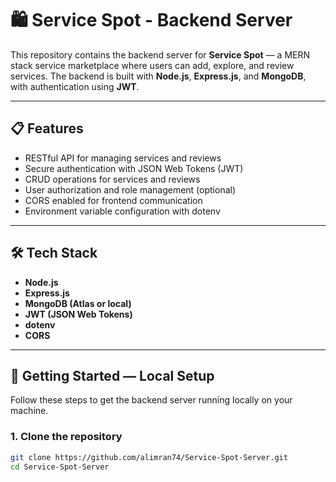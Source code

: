 # 🛍️ Service Spot - Backend Server

This repository contains the backend server for **Service Spot** — a MERN stack service marketplace where users can add, explore, and review services. The backend is built with **Node.js**, **Express.js**, and **MongoDB**, with authentication using **JWT**.

---

## 📋 Features

- RESTful API for managing services and reviews  
- Secure authentication with JSON Web Tokens (JWT)  
- CRUD operations for services and reviews  
- User authorization and role management (optional)  
- CORS enabled for frontend communication  
- Environment variable configuration with dotenv

---

## 🛠️ Tech Stack

- **Node.js**  
- **Express.js**  
- **MongoDB (Atlas or local)**  
- **JWT (JSON Web Tokens)**  
- **dotenv**  
- **CORS**

---

## 🚀 Getting Started — Local Setup

Follow these steps to get the backend server running locally on your machine.

### 1. Clone the repository

```bash
git clone https://github.com/alimran74/Service-Spot-Server.git
cd Service-Spot-Server
